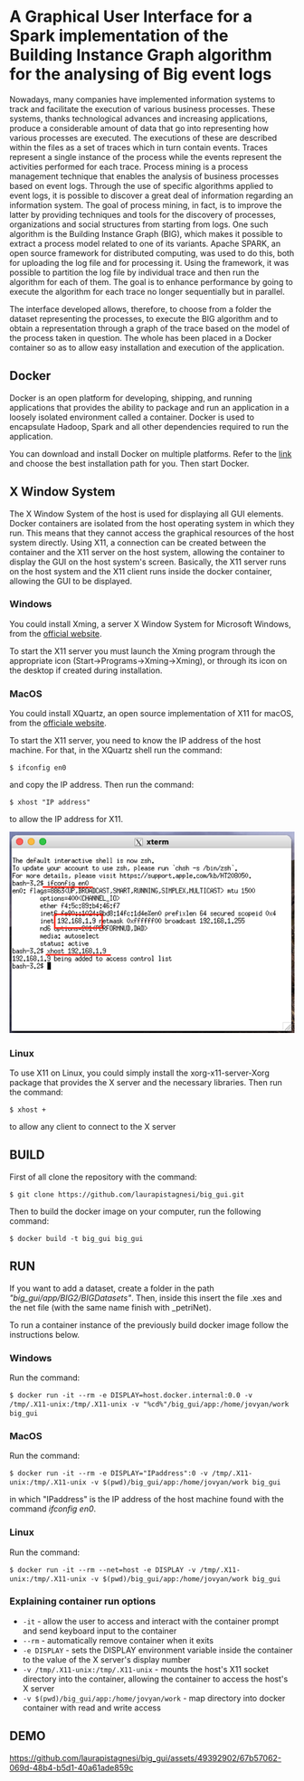 # A Graphical User Interface for a Spark implementation of the Building Instance Graph algorithm for the analysing of Big event logs


Nowadays, many companies have implemented information systems to track and facilitate the execution of various business processes. These systems, thanks technological advances and increasing applications, produce a considerable amount of data that go into representing how various processes are executed. The executions of these are described within the files as a set of traces which in turn contain events. Traces represent a single instance of the process while the events represent the activities performed for each trace.
Process mining is a process management technique that enables the analysis of business processes based on event logs. Through the use of specific algorithms applied to event logs, it is possible to discover a great deal of information regarding an information system. The goal of process mining, in fact, is to improve the latter by providing techniques and tools for the discovery of processes, organizations and social structures from starting from logs.
One such algorithm is the Building Instance Graph (BIG), which makes it possible to extract a process model related to one of its variants. 
Apache SPARK, an open source framework for distributed computing, was used to do this, both for uploading the log file and for processing it. Using the framework, it was possible to partition the log file by individual trace and then run the algorithm for each of them. The goal is to enhance performance by going to execute the algorithm for each trace no longer sequentially but in parallel.

The interface developed allows, therefore, to choose from a folder the dataset representing the processes, to execute the BIG algorithm and to obtain a representation through a graph of the trace based on the model of the process taken in question. The whole has been placed in a Docker container so as to allow easy installation and execution of the application.

## Docker
Docker is an open platform for developing, shipping, and running applications that provides the ability to package and run an application in a loosely isolated environment called a container.
Docker is used to encapsulate Hadoop, Spark and all other dependencies required to run the application.

You can download and install Docker on multiple platforms. Refer to the [link](https://docs.docker.com/get-docker/) and choose the best installation path for you. Then start Docker.

## X Window System 
The X Window System of the host is used for displaying all GUI elements. Docker containers are isolated from the host operating system in which they run. This means that they cannot access the graphical resources of the host system directly. Using X11, a connection can be created between the container and the X11 server on the host system, allowing the container to display the GUI on the host system's screen. Basically, the X11 server runs on the host system and the X11 client runs inside the docker container, allowing the GUI to be displayed.

### Windows
You could install Xming, a server X Window System for Microsoft Windows, from the [official website](https://sourceforge.net/projects/xming/).

To start the X11 server you must launch the Xming program through the appropriate icon (Start->Programs->Xming->Xming), or through its icon on the desktop if created during installation.

### MacOS
You could install XQuartz, an open source implementation of X11 for macOS, from the [officiale website](https://www.xquartz.org/). 

To start the X11 server, you need to know the IP address of the host machine. For that, in the XQuartz shell run the command:
```
$ ifconfig en0
```
and copy the IP address. 
Then run the command:
```
$ xhost "IP address"
```

to allow the IP address for X11.

![ifconfigexample](./app/BIG2/BigSpark/images/x11-mac.png)

### Linux
To use X11 on Linux, you could simply install the xorg-x11-server-Xorg package that provides the X server and the necessary libraries. 
Then run the command:
```
$ xhost +
```
to  allow any client to connect to the X server

## BUILD
First of all clone the repository with the command:
```
$ git clone https://github.com/laurapistagnesi/big_gui.git
```

Then to build the docker image on your computer, run the following command:
```
$ docker build -t big_gui big_gui
```

## RUN
If you want to add a dataset, create a folder in the path _"big_gui/app/BIG2/BIGDatasets"_. Then, inside this insert the file .xes and the net file (with the same name finish with _petriNet).

To run a container instance of the previously build docker image follow the instructions below.

### Windows
Run the command:
```
$ docker run -it --rm -e DISPLAY=host.docker.internal:0.0 -v /tmp/.X11-unix:/tmp/.X11-unix -v "%cd%"/big_gui/app:/home/jovyan/work big_gui
```

### MacOS
Run the command:
```
$ docker run -it --rm -e DISPLAY="IPaddress":0 -v /tmp/.X11-unix:/tmp/.X11-unix -v $(pwd)/big_gui/app:/home/jovyan/work big_gui
```
in which "IPaddress" is the IP address of the host machine found with the command _ifconfig en0_.

### Linux
Run the command:
```
$ docker run -it --rm --net=host -e DISPLAY -v /tmp/.X11-unix:/tmp/.X11-unix -v $(pwd)/big_gui/app:/home/jovyan/work big_gui
```
### Explaining container run options
- `-it` - allow the user to access and interact with the container prompt and send keyboard input to the container
- `--rm` - automatically remove container when it exits
- `-e DISPLAY` - sets the DISPLAY environment variable inside the container to the value of the X server's display number
- `-v /tmp/.X11-unix:/tmp/.X11-unix` - mounts the host's X11 socket directory into the container, allowing the container to access the host's X server
- `-v $(pwd)/big_gui/app:/home/jovyan/work` - map directory into docker container with read and write access

## DEMO


https://github.com/laurapistagnesi/big_gui/assets/49392902/67b57062-069d-48b4-b5d1-40a61ade859c

